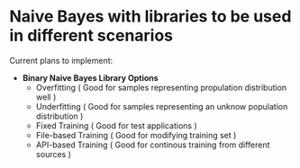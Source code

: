 # Naive Bayes with libraries to be used in different scenarios

Current plans to implement:

* __Binary Naive Bayes Library Options__
  * Overfitting ( Good for samples representing propulation distribution well )
  * Underfitting ( Good for samples representing an unknow population distribution )
  * Fixed Training ( Good for test applications )
  * File-based Training ( Good for modifying training set )
  * API-based Training ( Good for continous training from different sources )
